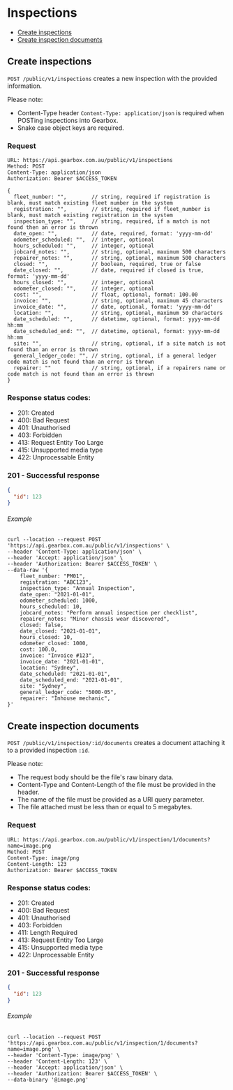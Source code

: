 # Inspections

- [Create inspections](#create-inspections)
- [Create inspection documents](#create-inspection-documents)

## Create inspections

`POST /public/v1/inspections` creates a new inspection with the provided information.

Please note:

- Content-Type header `Content-Type: application/json` is required when POSTing inspections into Gearbox.
- Snake case object keys are required.

### Request

```
URL: https://api.gearbox.com.au/public/v1/inspections
Method: POST
Content-Type: application/json
Authorization: Bearer $ACCESS_TOKEN

{
  fleet_number: "",        // string, required if registration is blank, must match existing fleet number in the system
  registration: "",        // string, required if fleet_number is blank, must match existing registration in the system
  inspection_type: "",     // string, required, if a match is not found then an error is thrown
  date_open: "",           // date, required, format: 'yyyy-mm-dd'
  odometer_scheduled: "",  // integer, optional
  hours_scheduled: "",     // integer, optional
  jobcard_notes: "",       // string, optional, maximum 500 characters
  repairer_notes: "",      // string, optional, maximum 500 characters
  closed: "",              // boolean, required, true or false
  date_closed: "",         // date, required if closed is true, format: 'yyyy-mm-dd'
  hours_closed: "",        // integer, optional
  odometer_closed: "",     // integer, optional
  cost: "",                // float, optional, format: 100.00
  invoice: "",             // string, optional, maximum 45 characters
  invoice_date: "",        // date, optional, format: 'yyyy-mm-dd'
  location: "",            // string, optional, maximum 50 characters
  date_scheduled: "",      // datetime, optional, format: yyyy-mm-dd hh:mm
  date_scheduled_end: "",  // datetime, optional, format: yyyy-mm-dd hh:mm
  site: "",                // string, optional, if a site match is not found than an error is thrown
  general_ledger_code: "", // string, optional, if a general ledger code match is not found than an error is thrown
  repairer: ""             // string, optional, if a repairers name or code match is not found than an error is thrown
}
```

### Response status codes:

- 201: Created
- 400: Bad Request
- 401: Unauthorised
- 403: Forbidden
- 413: Request Entity Too Large
- 415: Unsupported media type
- 422: Unprocessable Entity

### 201 - Successful response

```JSON
{
  "id": 123
}
```

###### Example

```
curl --location --request POST 'https://api.gearbox.com.au/public/v1/inspections' \
--header 'Content-Type: application/json' \
--header 'Accept: application/json' \
--header 'Authorization: Bearer $ACCESS_TOKEN' \
--data-raw '{
    fleet_number: "PM01",
    registration: "ABC123",
    inspection_type: "Annual Inspection",
    date_open: "2021-01-01",
    odometer_scheduled: 1000,
    hours_scheduled: 10,
    jobcard_notes: "Perform annual inspection per checklist",
    repairer_notes: "Minor chassis wear discovered",
    closed: false,
    date_closed: "2021-01-01",
    hours_closed: 10,
    odometer_closed: 1000,
    cost: 100.0,
    invoice: "Invoice #123",
    invoice_date: "2021-01-01",
    location: "Sydney",
    date_scheduled: "2021-01-01",
    date_scheduled_end: "2021-01-01",
    site: "Sydney",
    general_ledger_code: "5000-05",
    repairer: "Inhouse mechanic",
}'
```

## Create inspection documents

`POST /public/v1/inspection/:id/documents` creates a document attaching it to a provided inspection `:id`.

Please note:

- The request body should be the file's raw binary data.
- Content-Type and Content-Length of the file must be provided in the header.
- The name of the file must be provided as a URI query parameter.
- The file attached must be less than or equal to 5 megabytes.

### Request

```
URL: https://api.gearbox.com.au/public/v1/inspection/1/documents?name=image.png
Method: POST
Content-Type: image/png
Content-Length: 123
Authorization: Bearer $ACCESS_TOKEN
```

### Response status codes:

- 201: Created
- 400: Bad Request
- 401: Unauthorised
- 403: Forbidden
- 411: Length Required
- 413: Request Entity Too Large
- 415: Unsupported media type
- 422: Unprocessable Entity

### 201 - Successful response

```JSON
{
  "id": 123
}
```

###### Example

```
curl --location --request POST 'https://api.gearbox.com.au/public/v1/inspection/1/documents?name=image.png' \
--header 'Content-Type: image/png' \
--header 'Content-Length: 123' \
--header 'Accept: application/json' \
--header 'Authorization: Bearer $ACCESS_TOKEN' \
--data-binary '@image.png'
```
